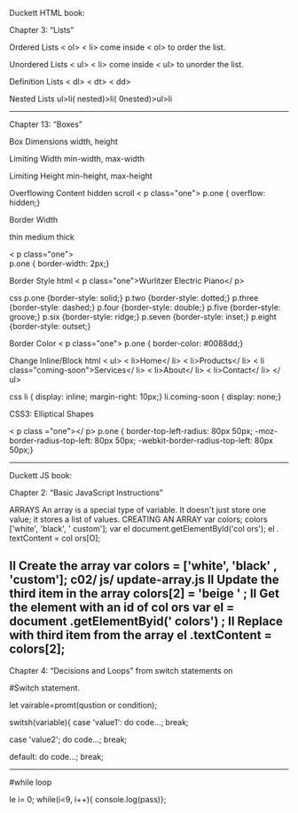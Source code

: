 Duckett HTML book:

Chapter 3: “Lists”

Ordered Lists < ol>
< li> come inside < ol> to order the list.

Unordered Lists < ul> 
< li> come inside < ul> to unorder the list.

Definition Lists < dl> < dt> < dd>

Nested Lists  ul>li( nested)>li( 0nested)>ul>li 

 -------------------------

Chapter 13: “Boxes”

Box Dimensions
width, height

Limiting Width
min-width, 
max-width 

Limiting Height
min-height, 
max-height

Overflowing Content
hidden
scroll
< p class="one"> 
p.one {
overflow: hidden;}

Border Width

thin
medium
thick

< p class="one">   
p.one {
border-width: 2px;}

Border Style
html < p class="one">Wurlitzer Electric Piano</ p>
 
css
p.one {border-style: solid;}
p.two {border-style: dotted;}
p.three {border-style: dashed;}
p.four {border-style: double;}
p.five {border-style: groove;}
p.six {border-style: ridge;}
p.seven {border-style: inset;}
p.eight {border-style: outset;}

Border Color
< p class="one"> 
p.one {
border-color: #0088dd;}

Change Inline/Block
html
< ul>
< li>Home</ li>
< li>Products</ li>
< li class="coming-soon">Services</ li>
< li>About</ li>
< li>Contact</ li>
</ ul>

css
li {
display: inline; 
margin-right: 10px;}
li.coming-soon {
display: none;}


CSS3: Elliptical Shapes

< p class ="one"></ p>
p.one {
border-top-left-radius: 80px 50px;
-moz-border-radius-top-left: 80px 50px;
-webkit-border-radius-top-left: 80px 50px;}

______________________________________________________________
Duckett JS book: 

Chapter 2: “Basic JavaScript Instructions”

ARRAYS An array is a special type of variable. It doesn't  just store one value; it stores a list of values. 
CREATING AN ARRAY 
var colors; 
colors ['white', 'black', ' custom']; 
var el document.getElementByld('col ors'); 
el . textContent = col ors[O];

II Create the array 
var colors = ['white', 
'black' , 
'custom']; 
c02/ js/ update-array.js 
II Update the third item in the array 
colors[2] = 'beige ' ; 
II Get the element with an id of col ors 
var el = document .getElementByid(' colors') ; 
II Replace with third item from the array 
el .textContent = colors[2]; 
-----------------------
Chapter 4: “Decisions and Loops” from switch statements on


#Switch statement.

let vairable=promt(qustion or condition);

switsh(variable){
case 'value1':
    do code...;
    break;

case 'value2';
    do code...;
    break;
  
default:
do code...;
break;

--------------
#while loop

le  i= 0;
while(i<9, i++){
console.log(pass)};


